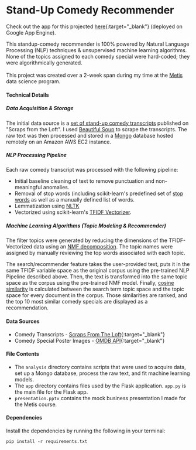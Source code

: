 # Stand-Up Comedy Recommender

Check out the app for this projected [here](https://comedy-recommender.appspot.com/){:target="_blank"} (deployed on Google App Engine).

This standup-comedy recommender is 100% powered by Natural Language Processing (NLP) techniques & unsupervised
machine learning algorithms. None of the topics assigned to each comedy special were hard-coded; they were
algorithmically generated. <br><br>This project was created over a 2-week span during my time at the
<a href="https://www.thisismetis.com/" target="_blank">Metis</a> data science program.

<h4>Technical Details</h5>

<h5>Data Acquisition & Storage</h5>
<p>
    The initial data source is a <a href=" https://scrapsfromtheloft.com/stand-up-comedy-scripts/" target="_blank">set of stand-up comedy transcripts</a>
    published on "Scraps from the Loft". I used <a href="https://www.crummy.com/software/BeautifulSoup/bs4/doc/" target="_blank">Beautiful Soup</a> to
    scrape the transcripts. The raw text was then processed and stored in a
    <a href="https://www.mongodb.com/" target="_blank">Mongo</a> database hosted
    remotely on an Amazon AWS EC2 instance.
</p>

<h5>NLP Processing Pipeline</h5>
<p>
    Each raw comedy transcript was processed with the following pipeline:
    <ul>
        <li>Initial baseline cleaning of text to remove punctuation and non-meaningful anomalies.</li>
        <li>
            Removal of stop words (including scikit-learn's predefined set of
            <a href="https://scikit-learn.org/stable/modules/feature_extraction.html#stop-words" target="_blank">stop words</a>
            as well as a manually defined list of words.
        </li>
        <li>
            Lemmatization using <a href="https://www.nltk.org/_modules/nltk/stem/wordnet.html" target="_blank">NLTK</a>
        </li>
        <li>
            Vectorized using scikit-learn's <a href="https://scikit-learn.org/stable/modules/generated/sklearn.feature_extraction.text.TfidfVectorizer.html" target="_blank">TFIDF Vectorizer</a>.
        </li>
    </ul>
</p>

<h5>Machine Learning Algorithms (Topic Modeling & Recommender)</h5>
<p>
    The filter topics were generated by reducing the dimensions of the TFIDF-Vectorized data using an
    <a href="https://scikit-learn.org/stable/modules/generated/sklearn.decomposition.NMF.html" target="_blank">NMF decomposition</a>.
    The topic names were assigned by manually reviewing the top words associated with each topic.

The search/recommender feature takes the user-provided text, puts it in the same TFIDF variable space as the original corpus using the pre-trained
NLP Pipeline described above. Then, the text is transformed into the same topic space as the corpus using the pre-trained NMF model.
Finally,
<a href="https://scikit-learn.org/stable/modules/generated/sklearn.metrics.pairwise.cosine_similarity.html">cosine similarity</a>
is calculated between the search term topic space and the topic space for every document in the corpus. Those similarities are ranked, and
the top 10 most similar comedy specials are displayed as a recommendation.
</p>

#### Data Sources
* Comedy Transcripts - [Scraps From The Loft](https://scrapsfromtheloft.com/stand-up-comedy-scripts/){:target="_blank"}
* Comedy Special Poster Images - [OMDB API](https://www.omdbapi.com/){:target="_blank"}

#### File Contents
* The `analysis` directory contains scripts that were used to acquire data, set up a Mongo database, process the raw
  text, and fit machine learning models.
* The `app` directory contains files used by the Flask application. `app.py` is the main file for the Flask app.
* `presentation.pptx` contains the mock business presentation I made for the Metis course.

#### Dependencies

Install the dependencies by running the following in your terminal:

`pip install -r requirements.txt`